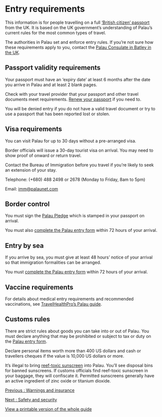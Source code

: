 # Entry requirements

This information is for people travelling on a full [‘British citizen’ passport](https://www.gov.uk/types-of-british-nationality) from the UK. It is based on the UK government’s understanding of Palau’s current rules for the most common types of travel.

The authorities in Palau set and enforce entry rules. If you’re not sure how these requirements apply to you, contact the [Palau Consulate in Batley in the UK](https://palauconsulate.org.uk/).

## Passport validity requirements

Your passport must have an ‘expiry date’ at least 6 months after the date you arrive in Palau and at least 2 blank pages.

Check with your travel provider that your passport and other travel documents meet requirements. [Renew your passport](https://www.gov.uk/renew-adult-passport/renew) if you need to.

You will be denied entry if you do not have a valid travel document or try to use a passport that has been reported lost or stolen.

## Visa requirements

You can visit Palau for up to 30 days without a pre-arranged visa.

Border officials will issue a 30-day tourist visa on arrival. You may need to show proof of onward or return travel.

Contact the Bureau of Immigration before you travel if you’re likely to seek an extension of your stay.

Telephone: (+680) 488 2498 or 2678 (Monday to Friday, 8am to 5pm)

Email: [imm@palaunet.com](mailto:imm@palaunet.com)

## Border control

You must sign the [Palau Pledge](https://www.palaupledge.com/) which is stamped in your passport on arrival.

You must also [complete the Palau entry form](http://www.palautravel.pw/) within 72 hours of your arrival.

## Entry by sea

If you arrive by sea, you must give at least 48 hours’ notice of your arrival so that immigration formalities can be arranged.

You must [complete the Palau entry form](http://www.palautravel.pw/) within 72 hours of your arrival.

## Vaccine requirements

For details about medical entry requirements and recommended vaccinations, see [TravelHealthPro’s Palau guide](https://travelhealthpro.org.uk/country/172/palau#Vaccine_Recommendations).

## Customs rules

There are strict rules about goods you can take into or out of Palau. You must declare anything that may be prohibited or subject to tax or duty on the [Palau entry form](http://www.palautravel.pw/).

Declare personal items worth more than 400 US dollars and cash or travellers cheques if the value is 10,000 US dollars or more.

It’s illegal to bring [reef-toxic sunscreen](https://www.palaugov.pw/the-republic-of-palau-adopts-the-worlds-strictest-national-sunscreen-standard/) into Palau. You’ll see disposal bins for banned sunscreens. If customs officials find reef-toxic sunscreen in your baggage, they will confiscate it. Permitted sunscreens generally have an active ingredient of zinc oxide or titanium dioxide.

[Previous
:
Warnings and insurance](/foreign-travel-advice/palau)

[Next
:
Safety and security](/foreign-travel-advice/palau/safety-and-security)

[View a printable version of the whole guide](/foreign-travel-advice/palau/print)